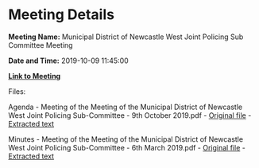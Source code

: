 # Meeting Details

**Meeting Name:** Municipal District of Newcastle West Joint Policing Sub Committee Meeting

**Date and Time:** 2019-10-09 11:45:00

**[Link to Meeting](https://www.limerick.ie/council/whats-on/municipal-district-newcastle-west-joint-policing-sub-committee-meeting-3)**

Files: 

Agenda - Meeting of the Meeting of the Municipal District of Newcastle West Joint Policing Sub-Committee - 9th October 2019.pdf - [Original file](https://www.limerick.ie/sites/default/files/media/documents/2019-10/00-2019-10-09-JPC-Subcommittee-Agenda.pdf) - [Extracted text](./Agenda%20-%20Meeting%20of%20the%C2%A0Meeting%20of%20the%20Municipal%C2%A0District%20of%C2%A0Newcastle%20West%C2%A0Joint%20Policing%20Sub-Committee%20-%C2%A09th%20October%C2%A02019.md)

Minutes - Meeting of the Meeting of the Municipal District of Newcastle West Joint Policing Sub-Committee - 6th March 2019.pdf - [Original file](https://www.limerick.ie/sites/default/files/media/documents/2019-10/01-2019-03-06-Minutes-JPC-Subcommittee.pdf) - [Extracted text](./Minutes%20-%20Meeting%20of%20the%C2%A0Meeting%20of%20the%20Municipal%C2%A0District%20of%C2%A0Newcastle%20West%C2%A0Joint%20Policing%20Sub-Committee%20-%C2%A06th%20March%202019.md)


